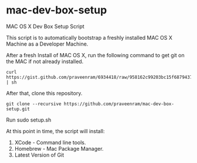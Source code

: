 mac-dev-box-setup
=================

MAC OS X Dev Box Setup Script

This script is to automatically bootstrap a freshly installed MAC OS X Machine as a Developer Machine.

After a fresh Install of MAC OS X, run the following command to get git on the MAC if not already installed.

    curl https://gist.github.com/praveenram/6934418/raw/958162c99203bc15f6879437ecbc580584cedc4a/setup_git.sh | sh

After that, clone this repository.

    git clone --recursive https://github.com/praveenram/mac-dev-box-setup.git

Run
    sudo setup.sh

At this point in time, the script will install:

1. XCode - Command line tools.
2. Homebrew - Mac Package Manager.
3. Latest Version of Git
